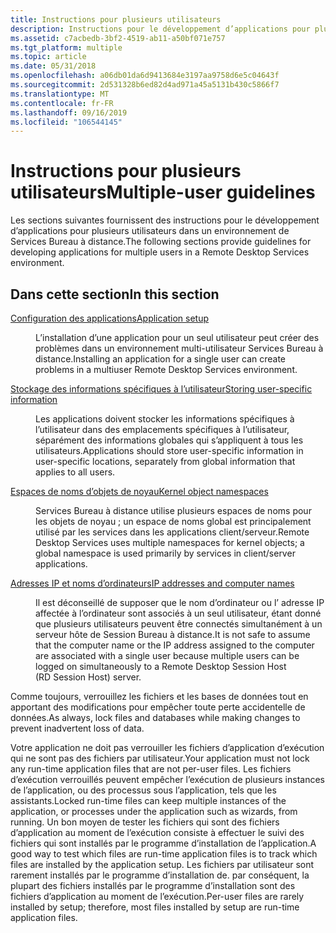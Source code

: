 ```yaml
---
title: Instructions pour plusieurs utilisateurs
description: Instructions pour le développement d’applications pour plusieurs utilisateurs dans un environnement de Services Bureau à distance.
ms.assetid: c7acbedb-3bf2-4519-ab11-a50bf071e757
ms.tgt_platform: multiple
ms.topic: article
ms.date: 05/31/2018
ms.openlocfilehash: a06db01da6d9413684e3197aa9758d6e5c04643f
ms.sourcegitcommit: 2d531328b6ed82d4ad971a45a5131b430c5866f7
ms.translationtype: MT
ms.contentlocale: fr-FR
ms.lasthandoff: 09/16/2019
ms.locfileid: "106544145"
---
```

# <a name="multiple-user-guidelines"></a><span data-ttu-id="4c073-103">Instructions pour plusieurs utilisateurs</span><span class="sxs-lookup"><span data-stu-id="4c073-103">Multiple-user guidelines</span></span>

<span data-ttu-id="4c073-104">Les sections suivantes fournissent des instructions pour le développement d’applications pour plusieurs utilisateurs dans un environnement de Services Bureau à distance.</span><span class="sxs-lookup"><span data-stu-id="4c073-104">The following sections provide guidelines for developing applications for multiple users in a Remote Desktop Services environment.</span></span>

## <a name="in-this-section"></a><span data-ttu-id="4c073-105">Dans cette section</span><span class="sxs-lookup"><span data-stu-id="4c073-105">In this section</span></span>

<dl> <dt>

[<span data-ttu-id="4c073-106">Configuration des applications</span><span class="sxs-lookup"><span data-stu-id="4c073-106">Application setup</span></span>](application-setup-in-a-terminal-services-environment.md)
</dt> <dd>

<span data-ttu-id="4c073-107">L’installation d’une application pour un seul utilisateur peut créer des problèmes dans un environnement multi-utilisateur Services Bureau à distance.</span><span class="sxs-lookup"><span data-stu-id="4c073-107">Installing an application for a single user can create problems in a multiuser Remote Desktop Services environment.</span></span>

</dd> <dt>

[<span data-ttu-id="4c073-108">Stockage des informations spécifiques à l’utilisateur</span><span class="sxs-lookup"><span data-stu-id="4c073-108">Storing user-specific information</span></span>](storing-user-specific-information.md)
</dt> <dd>

<span data-ttu-id="4c073-109">Les applications doivent stocker les informations spécifiques à l’utilisateur dans des emplacements spécifiques à l’utilisateur, séparément des informations globales qui s’appliquent à tous les utilisateurs.</span><span class="sxs-lookup"><span data-stu-id="4c073-109">Applications should store user-specific information in user-specific locations, separately from global information that applies to all users.</span></span>

</dd> <dt>

[<span data-ttu-id="4c073-110">Espaces de noms d’objets de noyau</span><span class="sxs-lookup"><span data-stu-id="4c073-110">Kernel object namespaces</span></span>](kernel-object-namespaces.md)
</dt> <dd>

<span data-ttu-id="4c073-111">Services Bureau à distance utilise plusieurs espaces de noms pour les objets de noyau ; un espace de noms global est principalement utilisé par les services dans les applications client/serveur.</span><span class="sxs-lookup"><span data-stu-id="4c073-111">Remote Desktop Services uses multiple namespaces for kernel objects; a global namespace is used primarily by services in client/server applications.</span></span>

</dd> <dt>

[<span data-ttu-id="4c073-112">Adresses IP et noms d’ordinateurs</span><span class="sxs-lookup"><span data-stu-id="4c073-112">IP addresses and computer names</span></span>](ip-addresses-and-computer-names.md)
</dt> <dd>

<span data-ttu-id="4c073-113">Il est déconseillé de supposer que le nom d’ordinateur ou l’ adresse IP affectée à l’ordinateur sont associés à un seul utilisateur, étant donné que plusieurs utilisateurs peuvent être connectés simultanément à un serveur hôte de Session Bureau à distance.</span><span class="sxs-lookup"><span data-stu-id="4c073-113">It is not safe to assume that the computer name or the IP address assigned to the computer are associated with a single user because multiple users can be logged on simultaneously to a Remote Desktop Session Host (RD Session Host) server.</span></span>

</dd> </dl>

<span data-ttu-id="4c073-114">Comme toujours, verrouillez les fichiers et les bases de données tout en apportant des modifications pour empêcher toute perte accidentelle de données.</span><span class="sxs-lookup"><span data-stu-id="4c073-114">As always, lock files and databases while making changes to prevent inadvertent loss of data.</span></span>

<span data-ttu-id="4c073-115">Votre application ne doit pas verrouiller les fichiers d’application d’exécution qui ne sont pas des fichiers par utilisateur.</span><span class="sxs-lookup"><span data-stu-id="4c073-115">Your application must not lock any run-time application files that are not per-user files.</span></span> <span data-ttu-id="4c073-116">Les fichiers d’exécution verrouillés peuvent empêcher l’exécution de plusieurs instances de l’application, ou des processus sous l’application, tels que les assistants.</span><span class="sxs-lookup"><span data-stu-id="4c073-116">Locked run-time files can keep multiple instances of the application, or processes under the application such as wizards, from running.</span></span> <span data-ttu-id="4c073-117">Un bon moyen de tester les fichiers qui sont des fichiers d’application au moment de l’exécution consiste à effectuer le suivi des fichiers qui sont installés par le programme d’installation de l’application.</span><span class="sxs-lookup"><span data-stu-id="4c073-117">A good way to test which files are run-time application files is to track which files are installed by the application setup.</span></span> <span data-ttu-id="4c073-118">Les fichiers par utilisateur sont rarement installés par le programme d’installation de. par conséquent, la plupart des fichiers installés par le programme d’installation sont des fichiers d’application au moment de l’exécution.</span><span class="sxs-lookup"><span data-stu-id="4c073-118">Per-user files are rarely installed by setup; therefore, most files installed by setup are run-time application files.</span></span>

 

 




